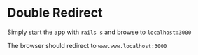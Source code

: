 # Double Redirect

Simply start the app with `rails s` and browse to `localhost:3000`

The browser should redirect to `www.www.localhost:3000`
